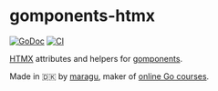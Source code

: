 # gomponents-htmx

[![GoDoc](https://pkg.go.dev/badge/github.com/maragudk/gomponents-htmx)](https://pkg.go.dev/github.com/maragudk/gomponents-htmx)
[![CI](https://github.com/maragudk/gomponents-htmx/actions/workflows/ci.yml/badge.svg)](https://github.com/maragudk/gomponents-htmx/actions/workflows/ci.yml)

[HTMX](https://htmx.org) attributes and helpers for [gomponents](https://www.gomponents.com).

Made in 🇩🇰 by [maragu](https://www.maragu.dk/), maker of [online Go courses](https://www.golang.dk/).
